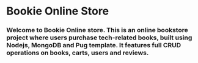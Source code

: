 # **Bookie Online Store**
### Welcome to Bookie Online store. This is an online bookstore project where users purchase tech-related books, built using Nodejs, MongoDB and Pug template. It features full CRUD operations on books, carts, users and reviews.
